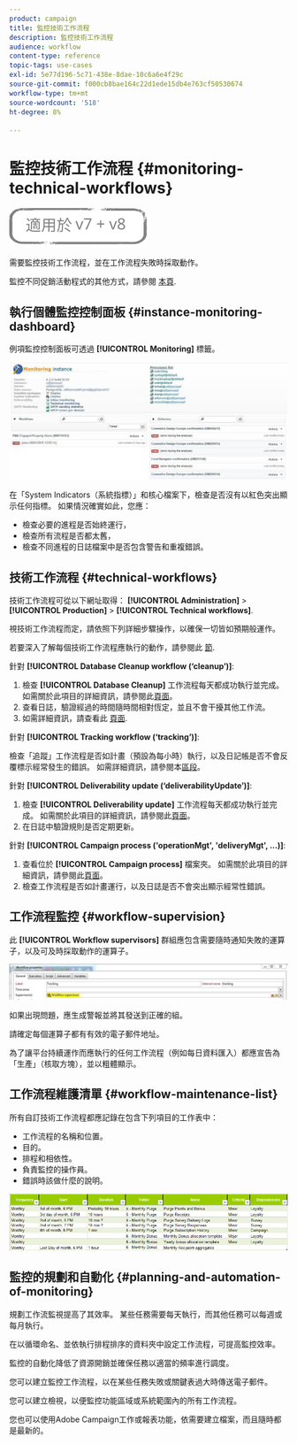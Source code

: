 ```yaml
---
product: campaign
title: 監控技術工作流程
description: 監控技術工作流程
audience: workflow
content-type: reference
topic-tags: use-cases
exl-id: 5e77d196-5c71-438e-8dae-10c6a6e4f29c
source-git-commit: f000cb8bae164c22d1ede15db4e763cf50530674
workflow-type: tm+mt
source-wordcount: '518'
ht-degree: 8%

---
```


# 監控技術工作流程 {#monitoring-technical-workflows}

![](../../assets/common.svg)

需要監控技術工作流程，並在工作流程失敗時採取動作。

監控不同促銷活動程式的其他方式，請參閱 [本頁](../../production/using/monitoring-guidelines.md).

## 執行個體監控控制面板 {#instance-monitoring-dashboard}

例項監控控制面板可透過 **[!UICONTROL Monitoring]** 標籤。

![](assets/monitoring_technical_workflows1.png)

在「System Indicators（系統指標）」和核心檔案下，檢查是否沒有以紅色突出顯示任何指標。 如果情況確實如此，您應：

* 檢查必要的進程是否始終運行，
* 檢查所有流程是否都太舊，
* 檢查不同進程的日誌檔案中是否包含警告和重複錯誤。

## 技術工作流程 {#technical-workflows}

技術工作流程可從以下網址取得： **[!UICONTROL Administration]** > **[!UICONTROL Production]** > **[!UICONTROL Technical workflows]**.

視技術工作流程而定，請依照下列詳細步驟操作，以確保一切皆如預期般運作。

若要深入了解每個技術工作流程應執行的動作，請參閱此 [節](about-technical-workflows.md).

針對 **[!UICONTROL Database Cleanup workflow (‘cleanup’)]**:

1. 檢查 **[!UICONTROL Database Cleanup]** 工作流程每天都成功執行並完成。 如需關於此項目的詳細資訊，請參閱此[頁面](delivery.md)。
1. 查看日誌，驗證經過的時間隨時間相對恆定，並且不會干擾其他工作流。
1. 如需詳細資訊，請查看此 [頁面](../../production/using/database-cleanup-workflow.md).

針對 **[!UICONTROL Tracking workflow (‘tracking’)]**:

檢查「追蹤」工作流程是否如計畫（預設為每小時）執行，以及日記帳是否不會反覆標示經常發生的錯誤。 如需詳細資訊，請參閱本[區段](delivery.md)。

針對 **[!UICONTROL Deliverability update (‘deliverabilityUpdate’)]**:

1. 檢查 **[!UICONTROL Deliverability update]** 工作流程每天都成功執行並完成。 如需關於此項目的詳細資訊，請參閱此[頁面](delivery.md)。
1. 在日誌中驗證規則是否定期更新。

針對 **[!UICONTROL Campaign process ('operationMgt', 'deliveryMgt', ...)]**:

1. 查看位於 **[!UICONTROL Campaign process]** 檔案夾。 如需關於此項目的詳細資訊，請參閱此[頁面](about-technical-workflows.md)。
1. 檢查工作流程是否如計畫運行，以及日誌是否不會突出顯示經常性錯誤。

## 工作流程監控 {#workflow-supervision}

此 **[!UICONTROL Workflow supervisors]** 群組應包含需要隨時通知失敗的運算子，以及可及時採取動作的運算子。

![](assets/monitoring_technical_workflows3.png)

如果出現問題，應生成警報並將其發送到正確的組。

請確定每個運算子都有有效的電子郵件地址。

為了讓平台持續運作而應執行的任何工作流程（例如每日資料匯入）都應宣告為「生產」（核取方塊），並以粗體顯示。

## 工作流程維護清單 {#workflow-maintenance-list}

所有自訂技術工作流程都應記錄在包含下列項目的工作表中：

* 工作流程的名稱和位置。
* 目的。
* 排程和相依性。
* 負責監控的操作員。
* 錯誤時該做什麼的說明。

![](assets/monitoring_technical_workflows4.png)

## 監控的規劃和自動化 {#planning-and-automation-of-monitoring}

規劃工作流監視提高了其效率。 某些任務需要每天執行，而其他任務可以每週或每月執行。

在以循環命名、並依執行排程排序的資料夾中設定工作流程，可提高監控效率。

監控的自動化降低了資源開銷並確保任務以適當的頻率進行調度。

您可以建立監控工作流程，以在某些任務失敗或關鍵表過大時傳送電子郵件。

您可以建立檢視，以便監控功能區域或系統範圍內的所有工作流程。

您也可以使用Adobe Campaign工作或報表功能，依需要建立檔案，而且隨時都是最新的。
